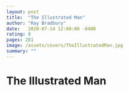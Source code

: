 ```yaml
---
layout: post
title:  "The Illustrated Man"
author: "Ray Bradbury"
date:   2020-07-14 12:00:00 -0400
rating: 8
pages: 281
image: /assets/covers/TheIllustratedMan.jpg
summary: ""
---
```


# The Illustrated Man